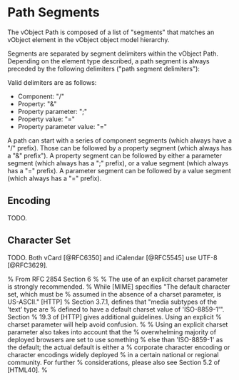 # Path Segments

The vObject Path is composed of a list of "segments" that matches an
vObject element in the vObject object model hierarchy.

Segments are separated by segment delimiters within the vObject Path.
Depending on the element type described, a path segment is always
preceded by the following delimiters ("path segment delimiters"):

Valid delimiters are as follows:

* Component: "/"
* Property: "&"
* Property parameter: ";"
* Property value: "="
* Property parameter value: "="

A path can start with a series of component segments (which always
have a "/" prefix).  Those can be followed by a property segment
(which always has a "&" prefix").  A property segment can be followed
by either a parameter segment (which always has a ";" prefix), or a
value segment (which always has a "=" prefix).  A parameter segment
can be followed by a value segment (which always has a "=" prefix).


## Encoding

TODO.


## Character Set

TODO. Both vCard [@RFC6350] and iCalendar [@RFC5545] use UTF-8
[@RFC3629].

% From RFC 2854 Section 6
%
% The use of an explicit charset parameter is strongly recommended.
% While [MIME] specifies "The default character set, which must be
% assumed in the absence of a charset parameter, is US-ASCII."  [HTTP]
% Section 3.7.1, defines that "media subtypes of the 'text' type are
% defined to have a default charset value of 'ISO-8859-1'".  Section
% 19.3 of [HTTP] gives additional guidelines.  Using an explicit
% charset parameter will help avoid confusion.
%
% Using an explicit charset parameter also takes into account that the
% overwhelming majority of deployed browsers are set to use something
% else than 'ISO-8859-1' as the default; the actual default is either a
% corporate character encoding or character encodings widely deployed
% in a certain national or regional community. For further
% considerations, please also see Section 5.2 of [HTML40].
%
